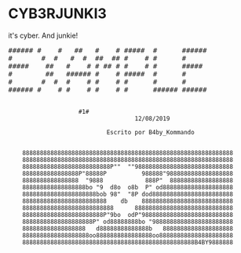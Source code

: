 # CYB3RJUNKI3
it's cyber. And junkie!

<!DOCTYPE html PUBLIC "-//W3C//DTD XHTML 1.0 Transitional//EN"
"http://www.w3.org/TR/xhtml1/DTD/xhtml1-transitional.dtd"> 
<html xmlns="http://www.w3.org/1999/xhtml">
    <head>
        <title>Example</title>
    </head>
    <body>
        <pre>
###### #    #   ##   #    # #####  #      ######
#       #  #   #  #  ##  ## #    # #      #      
#####    ##   #    # # ## # #    # #      ##### 
#        ##   ###### #    # #####  #      #      
#       #  #  #    # #    # #      #      #      
###### #    # #    # #    # #      ###### ######
        </pre>
    </body>
</html>

					    #1#
                                        12/08/2019
                                  
                                Escrito por B4by_Kommando

                                           
		888888888888888888888888888888888888888888888888888888888888
		888888888888888888888888888888888888888888888888888888888888
		8888888888888888888888888P""  ""9888888888888888888888888888
		8888888888888888P"88888P          988888"9888888888888888888
		8888888888888888  "9888            888P"  888888888888888888
		888888888888888888bo "9  d8o  o8b  P" od88888888888888888888
		888888888888888888888bob 98"  "8P dod88888888888888888888888
		888888888888888888888888    db    88888888888888888888888888
		88888888888888888888888888      8888888888888888888888888888
		88888888888888888888888P"9bo  odP"98888888888888888888888888
		88888888888888888888P" od88888888bo "98888888888888888888888
		888888888888888888   d88888888888888b   88888888888888888888
		8888888888888888888oo8888888888888888oo888888888888888888888
		8888888888888888888888888888888888888888888888888B4BY9888888
